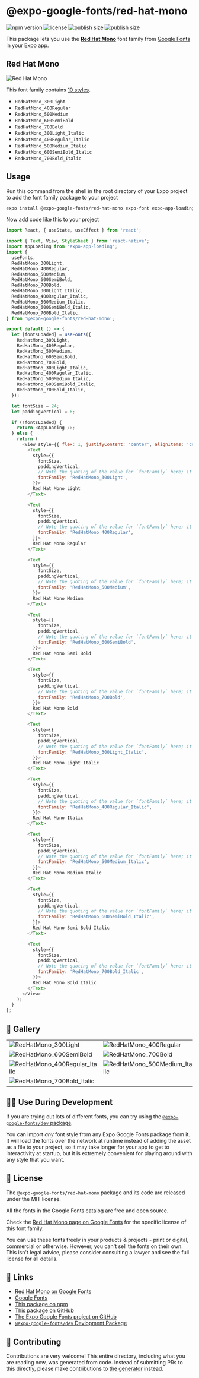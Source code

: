 # @expo-google-fonts/red-hat-mono

![npm version](https://flat.badgen.net/npm/v/@expo-google-fonts/red-hat-mono)
![license](https://flat.badgen.net/github/license/expo/google-fonts)
![publish size](https://flat.badgen.net/packagephobia/install/@expo-google-fonts/red-hat-mono)
![publish size](https://flat.badgen.net/packagephobia/publish/@expo-google-fonts/red-hat-mono)

This package lets you use the [**Red Hat Mono**](https://fonts.google.com/specimen/Red+Hat+Mono) font family from [Google Fonts](https://fonts.google.com/) in your Expo app.

## Red Hat Mono

![Red Hat Mono](./font-family.png)

This font family contains [10 styles](#-gallery).

- `RedHatMono_300Light`
- `RedHatMono_400Regular`
- `RedHatMono_500Medium`
- `RedHatMono_600SemiBold`
- `RedHatMono_700Bold`
- `RedHatMono_300Light_Italic`
- `RedHatMono_400Regular_Italic`
- `RedHatMono_500Medium_Italic`
- `RedHatMono_600SemiBold_Italic`
- `RedHatMono_700Bold_Italic`

## Usage

Run this command from the shell in the root directory of your Expo project to add the font family package to your project
```sh
expo install @expo-google-fonts/red-hat-mono expo-font expo-app-loading
```

Now add code like this to your project
```js
import React, { useState, useEffect } from 'react';

import { Text, View, StyleSheet } from 'react-native';
import AppLoading from 'expo-app-loading';
import {
  useFonts,
  RedHatMono_300Light,
  RedHatMono_400Regular,
  RedHatMono_500Medium,
  RedHatMono_600SemiBold,
  RedHatMono_700Bold,
  RedHatMono_300Light_Italic,
  RedHatMono_400Regular_Italic,
  RedHatMono_500Medium_Italic,
  RedHatMono_600SemiBold_Italic,
  RedHatMono_700Bold_Italic,
} from '@expo-google-fonts/red-hat-mono';

export default () => {
  let [fontsLoaded] = useFonts({
    RedHatMono_300Light,
    RedHatMono_400Regular,
    RedHatMono_500Medium,
    RedHatMono_600SemiBold,
    RedHatMono_700Bold,
    RedHatMono_300Light_Italic,
    RedHatMono_400Regular_Italic,
    RedHatMono_500Medium_Italic,
    RedHatMono_600SemiBold_Italic,
    RedHatMono_700Bold_Italic,
  });

  let fontSize = 24;
  let paddingVertical = 6;

  if (!fontsLoaded) {
    return <AppLoading />;
  } else {
    return (
      <View style={{ flex: 1, justifyContent: 'center', alignItems: 'center' }}>
        <Text
          style={{
            fontSize,
            paddingVertical,
            // Note the quoting of the value for `fontFamily` here; it expects a string!
            fontFamily: 'RedHatMono_300Light',
          }}>
          Red Hat Mono Light
        </Text>

        <Text
          style={{
            fontSize,
            paddingVertical,
            // Note the quoting of the value for `fontFamily` here; it expects a string!
            fontFamily: 'RedHatMono_400Regular',
          }}>
          Red Hat Mono Regular
        </Text>

        <Text
          style={{
            fontSize,
            paddingVertical,
            // Note the quoting of the value for `fontFamily` here; it expects a string!
            fontFamily: 'RedHatMono_500Medium',
          }}>
          Red Hat Mono Medium
        </Text>

        <Text
          style={{
            fontSize,
            paddingVertical,
            // Note the quoting of the value for `fontFamily` here; it expects a string!
            fontFamily: 'RedHatMono_600SemiBold',
          }}>
          Red Hat Mono Semi Bold
        </Text>

        <Text
          style={{
            fontSize,
            paddingVertical,
            // Note the quoting of the value for `fontFamily` here; it expects a string!
            fontFamily: 'RedHatMono_700Bold',
          }}>
          Red Hat Mono Bold
        </Text>

        <Text
          style={{
            fontSize,
            paddingVertical,
            // Note the quoting of the value for `fontFamily` here; it expects a string!
            fontFamily: 'RedHatMono_300Light_Italic',
          }}>
          Red Hat Mono Light Italic
        </Text>

        <Text
          style={{
            fontSize,
            paddingVertical,
            // Note the quoting of the value for `fontFamily` here; it expects a string!
            fontFamily: 'RedHatMono_400Regular_Italic',
          }}>
          Red Hat Mono Italic
        </Text>

        <Text
          style={{
            fontSize,
            paddingVertical,
            // Note the quoting of the value for `fontFamily` here; it expects a string!
            fontFamily: 'RedHatMono_500Medium_Italic',
          }}>
          Red Hat Mono Medium Italic
        </Text>

        <Text
          style={{
            fontSize,
            paddingVertical,
            // Note the quoting of the value for `fontFamily` here; it expects a string!
            fontFamily: 'RedHatMono_600SemiBold_Italic',
          }}>
          Red Hat Mono Semi Bold Italic
        </Text>

        <Text
          style={{
            fontSize,
            paddingVertical,
            // Note the quoting of the value for `fontFamily` here; it expects a string!
            fontFamily: 'RedHatMono_700Bold_Italic',
          }}>
          Red Hat Mono Bold Italic
        </Text>
      </View>
    );
  }
};

```

## 🔡 Gallery


||||
|-|-|-|
|![RedHatMono_300Light](./RedHatMono_300Light.ttf.png)|![RedHatMono_400Regular](./RedHatMono_400Regular.ttf.png)|![RedHatMono_500Medium](./RedHatMono_500Medium.ttf.png)||
|![RedHatMono_600SemiBold](./RedHatMono_600SemiBold.ttf.png)|![RedHatMono_700Bold](./RedHatMono_700Bold.ttf.png)|![RedHatMono_300Light_Italic](./RedHatMono_300Light_Italic.ttf.png)||
|![RedHatMono_400Regular_Italic](./RedHatMono_400Regular_Italic.ttf.png)|![RedHatMono_500Medium_Italic](./RedHatMono_500Medium_Italic.ttf.png)|![RedHatMono_600SemiBold_Italic](./RedHatMono_600SemiBold_Italic.ttf.png)||
|![RedHatMono_700Bold_Italic](./RedHatMono_700Bold_Italic.ttf.png)||||


## 👩‍💻 Use During Development

If you are trying out lots of different fonts, you can try using the [`@expo-google-fonts/dev` package](https://github.com/expo/google-fonts/tree/master/font-packages/dev#readme).

You can import *any* font style from any Expo Google Fonts package from it. It will load the fonts
over the network at runtime instead of adding the asset as a file to your project, so it may take longer
for your app to get to interactivity at startup, but it is extremely convenient
for playing around with any style that you want.

## 📖 License

The `@expo-google-fonts/red-hat-mono` package and its code are released under the MIT license.

All the fonts in the Google Fonts catalog are free and open source.

Check the [Red Hat Mono page on Google Fonts](https://fonts.google.com/specimen/Red+Hat+Mono) for the specific license of this font family.

You can use these fonts freely in your products & projects - print or digital, commercial or otherwise. However, you can't sell the fonts on their own. This isn't legal advice, please consider consulting a lawyer and see the full license for all details.

## 🔗 Links

- [Red Hat Mono on Google Fonts](https://fonts.google.com/specimen/Red+Hat+Mono)
- [Google Fonts](https://fonts.google.com/)
- [This package on npm](https://www.npmjs.com/package/@expo-google-fonts/red-hat-mono)
- [This package on GitHub](https://github.com/expo/google-fonts/tree/master/font-packages/red-hat-mono)
- [The Expo Google Fonts project on GitHub](https://github.com/expo/google-fonts)
- [`@expo-google-fonts/dev` Devlopment Package](https://github.com/expo/google-fonts/tree/master/font-packages/dev)

## 🤝 Contributing

Contributions are very welcome! This entire directory, including what you are reading now, was generated from code. Instead of submitting PRs to this directly, please make contributions to [the generator](https://github.com/expo/google-fonts/tree/master/packages/generator) instead.
